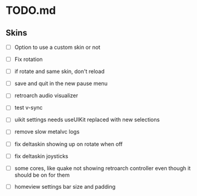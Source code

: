# TODO.md

## Skins

- [ ] Option to use a custom skin or not
- [ ] Fix rotation
- [ ] if rotate and same skin, don't reload
- [ ] save and quit in the new pause menu
- [ ] retroarch audio visualizer
- [ ] test v-sync
- [ ] uikit settings needs useUIKit replaced with new selections
- [ ] remove slow metalvc logs
- [ ] fix deltaskin showing up on rotate when off
- [ ] fix deltaskin joysticks
- [ ] some cores, like quake not showing retroarch controller even though it should be on for them
- [ ] homeview settings bar size and padding

